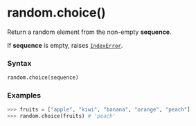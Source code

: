 # random.choice()

Return a random element from the non-empty **sequence**.

If **sequence** is empty, raises [`IndexError`](/exceptions/IndexError.md).

### Syntax

```python
random.choice(sequence)
```

### Examples

```python
>>> fruits = ["apple", "kiwi", "banana", "orange", "peach"]
>>> random.choice(fruits) # 'peach'
```